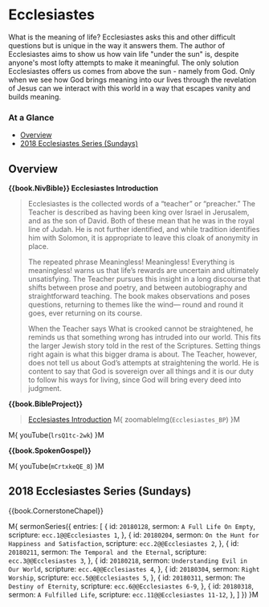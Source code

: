 # Ecclesiastes

What is the meaning of life? Ecclesiastes asks this and other
difficult questions but is unique in the way it answers them. The
author of Ecclesiastes aims to show us how vain life "under the sun"
is, despite anyone's most lofty attempts to make it meaningful. The
only solution Ecclesiastes offers us comes from above the sun - namely
from God. Only when we see how God brings meaning into our lives
through the revelation of Jesus can we interact with this world in a
way that escapes vanity and builds meaning.

### At a Glance

- [Overview](#overview)
- [2018 Ecclesiastes Series (Sundays)](#2018-ecclesiastes-series-sundays)


## Overview

**{{book.NivBible}} Ecclesiastes Introduction**

> Ecclesiastes is the collected words of a “teacher” or “preacher.” The
> Teacher is described as having been king over Israel in Jerusalem, and
> as the son of David. Both of these mean that he was in the royal line
> of Judah. He is not further identified, and while tradition identifies
> him with Solomon, it is appropriate to leave this cloak of anonymity
> in place.
> 
> The repeated phrase Meaningless! Meaningless! Everything is
> meaningless! warns us that life’s rewards are uncertain and ultimately
> unsatisfying. The Teacher pursues this insight in a long discourse
> that shifts between prose and poetry, and between autobiography and
> straightforward teaching. The book makes observations and poses
> questions, returning to themes like the wind— round and round it goes,
> ever returning on its course.
> 
> When the Teacher says What is crooked cannot be straightened, he
> reminds us that something wrong has intruded into our world. This fits
> the larger Jewish story told in the rest of the Scriptures. Setting
> things right again is what this bigger drama is about. The Teacher,
> however, does not tell us about God’s attempts at straightening the
> world. He is content to say that God is sovereign over all things and
> it is our duty to follow his ways for living, since God will bring
> every deed into judgment.


**{{book.BibleProject}}**

> [Ecclesiastes Introduction](https://bibleproject.com/explore/video/ecclesiastes/)
M{ zoomableImg(`Ecclesiastes_BP`) }M

M{ youTube(`lrsQ1tc-2wk`) }M


**{{book.SpokenGospel}}**

M{ youTube(`mCrtxkeQE_8`) }M



## 2018 Ecclesiastes Series (Sundays)

{{book.CornerstoneChapel}}

M{ sermonSeries({
  entries: [
    { id: `20180128`, sermon: `A Full Life On Empty`,                       scripture: `ecc.1@@Ecclesiastes 1`,      },
    { id: `20180204`, sermon: `On the Hunt for Happiness and Satisfaction`, scripture: `ecc.2@@Ecclesiastes 2`,      },
    { id: `20180211`, sermon: `The Temporal and the Eternal`,               scripture: `ecc.3@@Ecclesiastes 3`,      },
    { id: `20180218`, sermon: `Understanding Evil in Our World`,            scripture: `ecc.4@@Ecclesiastes 4`,      },
    { id: `20180304`, sermon: `Right Worship`,                              scripture: `ecc.5@@Ecclesiastes 5`,      },
    { id: `20180311`, sermon: `The Destiny of Eternity`,                    scripture: `ecc.6@@Ecclesiastes 6-9`,    },
    { id: `20180318`, sermon: `A Fulfilled Life`,                           scripture: `ecc.11@@Ecclesiastes 11-12`, },
  ]
}) }M
